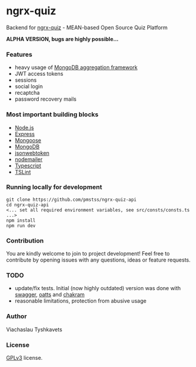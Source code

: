 # ngrx-quiz

Backend for [ngrx-quiz](https://github.com/pmstss/ngrx-quiz) - MEAN-based Open Source Quiz Platform

**ALPHA VERSION, bugs are highly possible...**

### Features
* heavy usage of [MongoDB aggregation framework](https://docs.mongodb.com/manual/aggregation/)
* JWT access tokens
* sessions
* social login
* recaptcha
* password recovery mails

### Most important building blocks

* [Node.js](https://github.com/nodejs/node)
* [Express](https://github.com/expressjs/express)
* [Mongoose](https://github.com/Automattic/mongoose)
* [MongoDB](https://github.com/mongodb/mongo)
* [jsonwebtoken](https://github.com/auth0/node-jsonwebtoken)
* [nodemailer](https://github.com/nodemailer/nodemailer)
* [Typescript](https://github.com/Microsoft/TypeScript)
* [TSLint](https://github.com/palantir/tslint)

### Running locally for development

    git clone https://github.com/pmstss/ngrx-quiz-api
    cd ngrx-quiz-api
    <... set all required environment variables, see src/consts/consts.ts ...>
    npm install
    npm run dev

### Contribution
You are kindly welcome to join to project development!
Feel free to contribute by opening issues with any questions, ideas or feature requests.

### TODO
* update/fix tests. Initial (now highly outdated) version was done with [swagger](https://swagger.io/), [oatts](https://github.com/google/oatts) and [chakram](https://github.com/dareid/chakram/)
* reasonable limitations, protection from abusive usage

### Author
Viachaslau Tyshkavets

### License
[GPLv3](LICENSE.txt) license.

